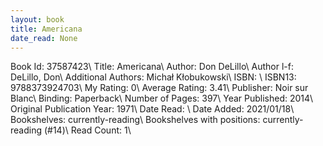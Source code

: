 ```yaml
---
layout: book
title: Americana
date_read: None
---
```


Book Id: 37587423\ 
Title: Americana\ 
Author: Don DeLillo\ 
Author l-f: DeLillo, Don\ 
Additional Authors: Michał Kłobukowski\ 
ISBN: \ 
ISBN13: 9788373924703\ 
My Rating: 0\ 
Average Rating: 3.41\ 
Publisher: Noir sur Blanc\ 
Binding: Paperback\ 
Number of Pages: 397\ 
Year Published: 2014\ 
Original Publication Year: 1971\ 
Date Read: \ 
Date Added: 2021/01/18\ 
Bookshelves: currently-reading\ 
Bookshelves with positions: currently-reading (#14)\ 
Read Count: 1\ 

